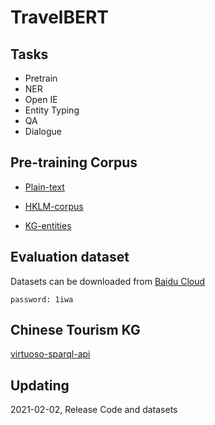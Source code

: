 # TravelBERT

## Tasks
- Pretrain
- NER
- Open IE
- Entity Typing
- QA
- Dialogue

## Pre-training Corpus

- [Plain-text](./dataset#纯文本语料)

- [HKLM-corpus](./dataset#HKLM语料)

- [KG-entities](./dataset#知识图谱实体)

## Evaluation dataset
Datasets can be downloaded from [Baidu Cloud](https://pan.baidu.com/s/1mAifK3z9YRx_QiXUjxAWNg)
```
password: 1iwa
```

## Chinese Tourism KG

[virtuoso-sparql-api](./Tourism-KG)

## Updating
2021-02-02, Release Code and datasets

